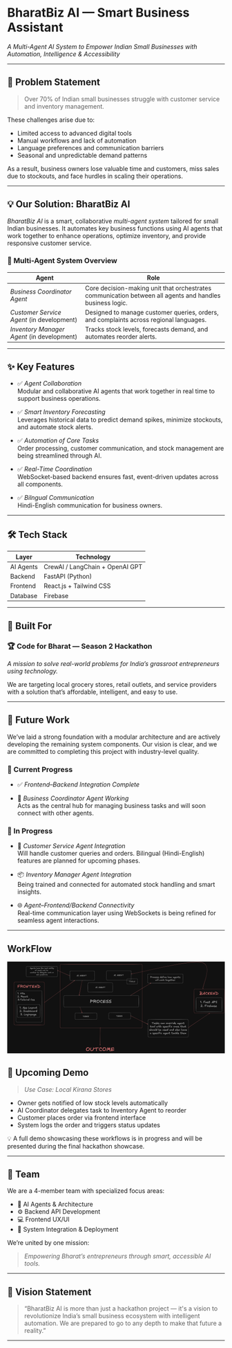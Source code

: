 # BharatBiz AI — Smart Business Assistant

*A Multi-Agent AI System to Empower Indian Small Businesses with Automation, Intelligence & Accessibility*

---

## 🎯 Problem Statement

> Over 70% of Indian small businesses struggle with customer service and inventory management.

These challenges arise due to:
- Limited access to advanced digital tools
- Manual workflows and lack of automation
- Language preferences and communication barriers
- Seasonal and unpredictable demand patterns

As a result, business owners lose valuable time and customers, miss sales due to stockouts, and face hurdles in scaling their operations.

---

## 💡 Our Solution: BharatBiz AI

*BharatBiz AI* is a smart, collaborative *multi-agent system* tailored for small Indian businesses. It automates key business functions using AI agents that work together to enhance operations, optimize inventory, and provide responsive customer service.

### 🧠 Multi-Agent System Overview

| Agent | Role |
|-------|------|
| *Business Coordinator Agent* | Core decision-making unit that orchestrates communication between all agents and handles business logic. |
| *Customer Service Agent* (in development) | Designed to manage customer queries, orders, and complaints across regional languages. |
| *Inventory Manager Agent* (in development) | Tracks stock levels, forecasts demand, and automates reorder alerts. |

---

## ✨ Key Features

- ✅ *Agent Collaboration*  
  Modular and collaborative AI agents that work together in real time to support business operations.

- ✅ *Smart Inventory Forecasting*  
  Leverages historical data to predict demand spikes, minimize stockouts, and automate stock alerts.

- ✅ *Automation of Core Tasks*  
  Order processing, customer communication, and stock management are being streamlined through AI.

- ✅ *Real-Time Coordination*  
  WebSocket-based backend ensures fast, event-driven updates across all components.
  
- ✅ *Bilngual Communication*  
  Hindi-English communication for business owners.

---

## 🛠 Tech Stack

| Layer      | Technology                         |
|------------|-------------------------------------|
| AI Agents  | CrewAI / LangChain + OpenAI GPT     |
| Backend    | FastAPI (Python)                    |
| Frontend   | React.js + Tailwind CSS             |
| Database   | Firebase                            |

---

## 🚀 Built For

### 🏆 Code for Bharat — Season 2 Hackathon  
*A mission to solve real-world problems for India’s grassroot entrepreneurs using technology.*

We are targeting local grocery stores, retail outlets, and service providers with a solution that’s affordable, intelligent, and easy to use.

---

## 🔮 Future Work

We’ve laid a strong foundation with a modular architecture and are actively developing the remaining system components. Our vision is clear, and we are committed to completing this project with industry-level quality.

### 🧩 Current Progress

- ✅ *Frontend–Backend Integration Complete*  

- 🧠 *Business Coordinator Agent Working*  
  Acts as the central hub for managing business tasks and will soon connect with other agents.

### 🔧 In Progress

- 🤖 *Customer Service Agent Integration*  
  Will handle customer queries and orders. Bilingual (Hindi-English) features are planned for upcoming phases.

- 📦 *Inventory Manager Agent Integration*  
  Being trained and connected for automated stock handling and smart insights.

- 🌐 *Agent–Frontend/Backend Connectivity*  
  Real-time communication layer using WebSockets is being refined for seamless agent interactions.

---
## WorkFlow

![Architecture Diagram](assets/Untitled-2025-07-01-2204.png)

## 🎪 Upcoming Demo

> *Use Case: Local Kirana Stores*

- Owner gets notified of low stock levels automatically
- AI Coordinator delegates task to Inventory Agent to reorder
- Customer places order via frontend interface
- System logs the order and triggers status updates

💡 A full demo showcasing these workflows is in progress and will be presented during the final hackathon showcase.

---

## 👥 Team

We are a 4-member team with specialized focus areas:
- 🧠 AI Agents & Architecture
- ⚙ Backend API Development
- 💻 Frontend UX/UI
- 🔁 System Integration & Deployment

We’re united by one mission:  
> *Empowering Bharat’s entrepreneurs through smart, accessible AI tools.*

---

## 🌟 Vision Statement

> “BharatBiz AI is more than just a hackathon project — it's a vision to revolutionize India’s small business ecosystem with intelligent automation. We are prepared to go to any depth to make that future a reality.”

---
